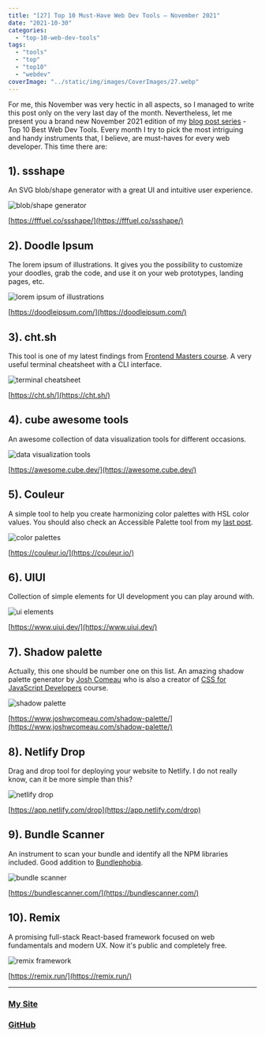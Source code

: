 ```yaml
---
title: "[27] Top 10 Must-Have Web Dev Tools – November 2021"
date: "2021-10-30"
categories:
  - "top-10-web-dev-tools"
tags:
  - "tools"
  - "top"
  - "top10"
  - "webdev"
coverImage: "../static/img/images/CoverImages/27.webp"
---
```


For me, this November was very hectic in all aspects, so I managed to write this post only on the very last day of the month. Nevertheless, let me present you a brand new November 2021 edition of my [blog post series](https://www.create-react-app.com/tags/top) - Top 10 Best Web Dev Tools. Every month I try to pick the most intriguing and handy instruments that, I believe, are must-haves for every web developer. This time there are:

## 1). ssshape

An SVG blob/shape generator with a great UI and intuitive user experience.

![blob/shape generator](https://www.create-react-app.com/static/img/images/27/ssshape.webp)

[https://fffuel.co/ssshape/](https://fffuel.co/ssshape/)

## 2). Doodle Ipsum

The lorem ipsum of illustrations. It gives you the possibility to customize your doodles, grab the code, and use it on your web prototypes, landing pages, etc.

![lorem ipsum of illustrations](https://www.create-react-app.com/static/img/images/27/doodle.webp)

[https://doodleipsum.com/](https://doodleipsum.com/)

## 3). cht.sh

This tool is one of my latest findings from [Frontend Masters course](https://frontendmasters.com/courses/developer-productivity/). A very useful terminal cheatsheet with a CLI interface.

![terminal cheatsheet](https://www.create-react-app.com/static/img/images/27/cheat.webp)

[https://cht.sh/](https://cht.sh/)

## 4). cube awesome tools

An awesome collection of data visualization tools for different occasions.

![data visualization tools](https://www.create-react-app.com/static/img/images/27/cube.webp)

[https://awesome.cube.dev/](https://awesome.cube.dev/)

## 5). Couleur

A simple tool to help you create harmonizing color palettes with HSL color values. You should also check an Accessible Palette tool from my [last post](https://www.create-react-app.com/posts/2021-10-19-top-10-web-dev-tools-10-2021/#:~:text=Accessible%20Palette).

![color palettes](https://www.create-react-app.com/static/img/images/27/couleur.webp)

[https://couleur.io/](https://couleur.io/)

## 6). UIUI

Collection of simple elements for UI development you can play around with.

![ui elements](https://www.create-react-app.com/static/img/images/27/uiui.webp)

[https://www.uiui.dev/](https://www.uiui.dev/)

## 7). Shadow palette

Actually, this one should be number one on this list. An amazing shadow palette generator by [Josh Comeau](https://www.joshwcomeau.com/) who is also a creator of [CSS for JavaScript Developers](https://css-for-js.dev/) course.

![shadow palette](https://www.create-react-app.com/static/img/images/27/shadow.webp)

[https://www.joshwcomeau.com/shadow-palette/](https://www.joshwcomeau.com/shadow-palette/)

## 8). Netlify Drop

Drag and drop tool for deploying your website to Netlify. I do not really know, can it be more simple than this?

![netlify drop](https://www.create-react-app.com/static/img/images/27/netlify.webp)

[https://app.netlify.com/drop](https://app.netlify.com/drop)

## 9). Bundle Scanner

An instrument to scan your bundle and identify all the NPM libraries included. Good addition to [Bundlephobia](https://www.create-react-app.com/posts/2021-07-12-top-10-web-dev-tools-07-2021/#:~:text=Bundlephobia,-Bundlephobia%20is%20a).

![bundle scanner](https://www.create-react-app.com/static/img/images/27/bundle.webp)

[https://bundlescanner.com/](https://bundlescanner.com/)

## 10). Remix

A promising full-stack React-based framework focused on web fundamentals and modern UX. Now it's public and completely free.

![remix framework](https://www.create-react-app.com/static/img/images/27/remix.webp)

[https://remix.run/](https://remix.run/)

---

### [My Site](https://villivald.com/)

### [GitHub](https://github.com/villivald)
